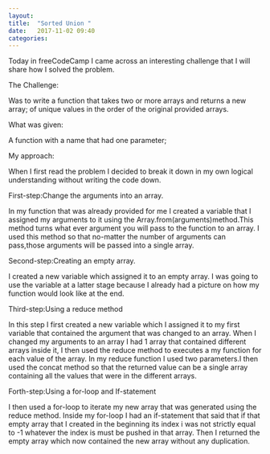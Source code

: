 ```yaml
---
layout: 
title:  "Sorted Union "
date:   2017-11-02 09:40
categories: 
---
```

Today in freeCodeCamp I came across an interesting challenge that I will share how I solved the problem.

The Challenge:

Was to write a function that takes two or more arrays and returns a new array;
of unique values in the order of the original provided arrays.

What was given:

A function with a name that had one parameter;

My approach:

When I first read the problem I decided to break it down in my own
logical understanding without writing the code down.

First-step:Change the arguments into an array.

In my function that was already provided for me I created a variable that I assigned my arguments
to it using the Array.from(arguments)method.This method turns what ever argument you will pass to the function to an array.
I used this method so that no-matter the number of arguments can pass,those arguments will be passed into  a single array.

Second-step:Creating an empty array.

I created a new variable which assigned it to an empty array.
I was going to use the variable at a latter stage because I already had a picture on how my function would look like at the end.

Third-step:Using a reduce method

In this step I first created a new variable which I assigned it to
my first variable that contained the argument that was changed to an array.
When I changed my arguments to an array I had 1 array that contained different arrays inside it,
I then used the reduce method  to executes a my function for each value of the array.
In my reduce function I used two parameters.I then used the concat method so that the returned value can be a single array containing all the values that were in the different arrays.

Forth-step:Using a for-loop and If-statement

I then used a for-loop to iterate my new array that was generated using the reduce method.
Inside my for-loop I had an if-statement that said that if that empty array that I created in the beginning its index i was not    strictly equal to -1  whatever the index is must be pushed in that array.
Then I returned the empty array which now contained the new array without any duplication.